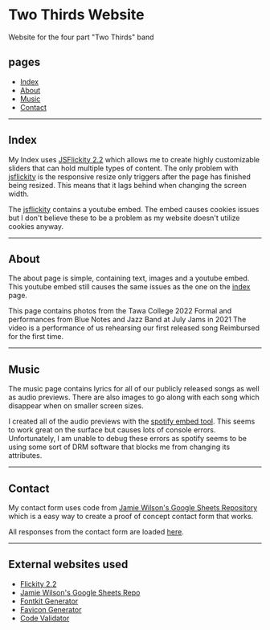 # Two Thirds Website
Website for the four part "Two Thirds" band 



## pages
- [Index](#index)
- [About](#about)
- [Music](#music)
- [Contact](#contact)

___

## Index

My Index uses [JSFlickity 2.2](https://flickity.metafizzy.co/) which allows me to create highly customizable sliders that can hold multiple types of content. The only problem with [jsflickity](https://flickity.metafizzy.co/) is the responsive resize only triggers after the page has finished being resized. This means that it lags behind when changing the screen width.

The [jsflickity](https://flickity.metafizzy.co/) contains a youtube embed. The embed causes cookies issues but I don't believe these to be a problem as my website doesn't utilize cookies anyway.

___

## About

The about page is simple, containing text, images and a youtube embed. This youtube embed still causes the same issues as the one on the [index](#index) page.

This page contains photos from the Tawa College 2022 Formal and performances from Blue Notes and Jazz Band at July Jams in 2021 The video is a performance of us rehearsing our first released song Reimbursed for the first time.
___

## Music

The music page contains lyrics for all of our publicly released songs as well as audio previews. There are also images to go along with each song which disappear when on smaller screen sizes.


I created all of the audio previews with the [spotify embed tool](https://developer.spotify.com/documentation/embeds/). This seems to work great on the surface but causes lots of console errors. Unfortunately, I am unable to debug these errors as spotify seems to be using some sort of DRM software that blocks me from changing its attributes. 

___

## Contact

My contact form uses code from [Jamie Wilson's Google Sheets Repository](https://github.com/jamiewilson/form-to-google-sheets) which is a easy way to create a proof of concept contact form that works.

All responses from the contact form are loaded [here](https://docs.google.com/spreadsheets/d/1nKa0vq54qbAcqfeC0sPl9BofzA9-mXZq4fKW0ELmHGY/edit?usp=sharing).

___

## External websites used
- [Flickity 2.2](https://flickity.metafizzy.co/)
- [Jamie Wilson's Google Sheets Repo](https://github.com/jamiewilson/form-to-google-sheets)
- [Fontkit Generator](https://transfonter.org/)
- [Favicon Generator](https://realfavicongenerator.net/)
- [Code Validator](https://validator.w3.org/)
